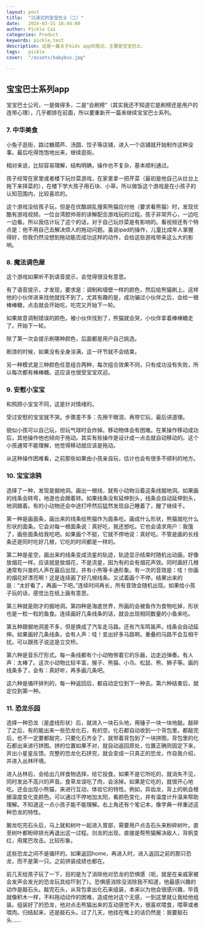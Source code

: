 ```yaml
---
layout: post  
title:  "沉浸式的宝宝巴士（二）"  
date:   2016-03-31 16:44:00  
author: Pickle Cai  
categories: Product  
keywords: pickle,test  
description: 这是一篇关于kids app的笔记，主要是宝宝巴士。  
tags:	pickle   
cover:  "/assets/babybus.jpg"  

---  
```


## 宝宝巴士系列app  

宝宝巴士公司，一是做得多，二是“会刷榜”（其实我还不知道它是刷榜还是用户的连带心理），几乎都排在前面，所以要重新开一篇来继续宝宝巴士系列。  

### 7. 中华美食  

小兔子逛街，路过糖葫芦、汤圆、饺子等店铺，进入一个店铺就开始制作这种没事。最后吃得饱饱地出来，继续逛街。  

相对来说，比较容易理解，结构明确，操作也不复杂，基本顺利通过。  

孩子经常在家里或者楼下玩炒菜游戏，在家里拿一把芹菜（最初是他自己从灶台上拖下来择菜的），在楼下学大孩子用石块、小草。所以做饭这个游戏是在小孩子的认知范围内，比较喜欢的。   

这个游戏没给孩子玩，但是在优酷胡乱搜索熊猫应付他（要求看熊猫）时，发现优酷有游戏视频，一位台湾腔帅哥的讲解配合游戏玩的过程。孩子非常开心，一边吃一边看。所以我估计玩了这个的话，对于自己玩炒菜是有影响的。看视频还有个特点是：他不用自己去解决烦人的拖动问题。虽说ipad的操作，儿童比成年人掌握得好，但我仍然没想到拖动能否成功这样的动作，会给这些游戏带来这么大的影响。

### 8. 魔法调色屋  

这个游戏如果听不到语音提示，会觉得很没有意思。  

有了语音提示，才发现，要求是：调制和墙壁一样的颜色，然后给熊猫刷上。这样他的小伙伴进来找他就找不到了。尤其有趣的是，成功骗过小伙伴之后，会给一根棒棒糖，点击就会开始吃，吃完又开始下一轮。  

如果故意调制错误的颜色，被小伙伴找到了，熊猫就会哭，小伙伴拿着棒棒糖走了。开始下一轮。  

除了第一次会提示刷哪种颜色，后面都是用户自己挑选。  

刷漆的时候，如果没有全身涂满，这一环节就不会结束。  

另一种模式是三种颜色任意组合两种，每次组合效果不同，只有成功没有失败，所以每次都有棒棒糖。这应该也很受宝宝欢迎。  


### 9. 安慰小宝宝  

和照顾小宝宝不同，这是针对情绪的。  

受过安慰的宝宝就不哭。步骤差不多：先擦干眼泪，再带它玩，最后讲道理。  

貌似小孩可以自己玩，但玩气球时会炸掉。移动物体会有困难。在某操作移动成功后，其他操作他也倾向于拖动。其实有些操作是设计成一点击就自动移动的。这个小孩通常不能理解，他觉得移动就应该是拖动。  

从这种操作困难看，之前那些如果由小孩亲自玩，估计也会有很多不顺利的地方。  

### 10. 宝宝涂鸦  

选择了一种，发现是掘地洞。画出一根线，就有小动物沿着这条线掘地洞。如果画的线条会转弯，地道也会跟着转。如果线条没有延伸到头，线条会自动延伸到头，地洞跟着。有的小动物还会中途打呼然后猛然发现自己睡着了，醒了继续干。  

第一种是画面条，画出来的线条给熊猫作为面条吃。画成什么形状，熊猫就吃什么形状的面条。它会对每一根面条说：真好吃，我还想吃。它也会请求用户：我饿了，画些面条给我吃吧。如果画个不挺，它就不停地说：真好吃。不管是画的长线条还是同时吃好几根，它吃的时间都是一样的。  

第二种是星空，画出来的线条变成流星的轨迹，轨迹显示结束时随机出动画，好像放烟花一样。应该就是放烟花，不是流星，因为有的会有烟花声效。同时画好几根通常有兴奋的人声在最后出现，并有小熊等卡通形象。有一次的音效是：哇！你画的烟花好漂亮啊！这是连续画了好几根线条。又试着画个不停，结果出来的是：“太好看了，再画一下吧。”连续时间再长，所有音效会随机出现。如果给小孩子玩的话，感觉比在纸上画有意思。

第三种就是刚才的掘地洞。第四种是海底世界，所画的会被鱼作为食物吃掉，形状也是一粒一粒的鱼食。连续画好几条线条的话，就会出现相同数量的小鱼来吃。  

第五种跟掘地洞差不多，但是换成了汽车走马路。还有汽车鸣笛声。线条会自动延伸。如果画好几条线条，会有人声：哇！变出好多马路啊。重叠的马路不会互相干扰。可以跟孩子说这是立交桥。  

第六种是音乐厅形式。每一条线都有个小动物带着它的乐器，边走边弹奏。有人声：太棒了。这次小动物比较丰富，猴子、熊猫、小鸟、松鼠、熊、狮子等。画的线条多了，会有：真好听，再多画几条吧。  

这六种是循环排列的，每一种返回后，都自动定位到下一种去。第六种结束后，就定位到第一种。  

### 11. 恐龙乐园  

选择一种恐龙（是虚线形状）后，就进入一块石头地，用锤子一块一块地敲。敲碎了之后，有的能出来一些恐龙化石，有的空。化石都自动收到一个背包里。都敲完后，也不一定要都敲完，只要化石齐全了，就带着背包到了一块拼图，背包里的化石都出来进行拼图。拼的位置如果不对，就自动返回原处，位置正确则固定下来，并出小星星反馈。完整的恐龙化石拼完，就会变成一只真正的恐龙，作自我介绍，并进入丛林环境。  

进入丛林后，会给出几样食物选择，给它投食。如果不是它所吃的，就消失不见，同时发出不高兴的声音。食草龙误吃了肉，会涂掉。如果是它吃的，就很开心地吃。还会出现小熊猫，来进行互动，体验它的特性。例如，异齿龙，背上的帆会根据温度变化变颜色。可以通过不停地加太阳，看颜色变化，并有温度计升温来帮助理解。不知道这一点小孩子能不能理解。右上角还有个笔记本，像字典一样重述这种恐龙的特性。  

腕龙吃完石头后，马上就和树叶一起进入胃部，需要用户点击石头来粉碎树叶。直至树叶都粉碎排光再退出这一过程。剑龙的出现，直接是帮熊猫解决敌人，背帆变红，用尾巴攻击。比较形象。  

这些恐龙之间不是循环的。如果返回home，再进入时，进入返回之前的那只恐龙，而不是第一只。之前拼装成绩也都在。

前几天给孩子玩了一下，目的是为了消除他对恐龙的恐惧感（呃，就是在亲戚家被会发声会发光的恐龙玩具给吓到了）。恐惧感消除没消除我不知道，他最感兴趣的动作是敲石头。敲完石头，从背包拿出化石来组装，本来以为他会很感兴趣，毕竟就像积木一样，不料拖动动作的困难，造成他对这个无感，一到这里就让我给他组装。组装好了的恐龙，他对点击熊猫出来的互动感觉不大，很喜欢喂食，喂草或者喂肉。归结起来，还是敲石头。过了几天，他挂在嘴上的话仍然是：我要敲石头……